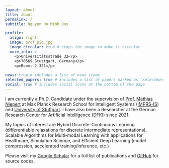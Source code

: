 ```yaml
---
layout: about
title: about
permalink: /
subtitle: Nguyen Ho Minh Duy

profile:
  align: right
  image: prof_pic.jpg
  image_circular: true # crops the image to make it circular
  more_info: >
    <p>Universitätsstraße 32</p>
    <p>70569 Stuttgart, Germany</p>
    <p>Room: 2.321</p>
 
news: true # includes a list of news items
selected_papers: true # includes a list of papers marked as "selected={true}"
social: true # includes social icons at the bottom of the page
---
```

I am currently a Ph.D. Candidate under the supervision of [Prof. Mathias Niepert](https://www.matlog.net/) at Max Planck Research School for Intelligent Systems ([IMPRS-IS](https://imprs.is.mpg.de/)) and [University of Stuttgart](https://www.simtech.uni-stuttgart.de/). I have also been a Researcher at the German Research Center for Artificial Intelligence ([DFKI](https://www.dfki.de/en/web)) since 2021.

My topics of interest are Hybrid Discrete-Continuous Learning (differentiable relaxations for discrete intermediate representations), Scalable Algorithms for Multi-modal Learning with applications for Healthcare, Simulation Science, and Efficient Deep Learning (model compression, accelerated training/inference, etc.) 

Please visit my [Google Scholar](https://scholar.google.com/citations?user=_NIyeykAAAAJ) for a full list of publications and [GitHub](https://github.com/duyhominhnguyen) for source codes.
